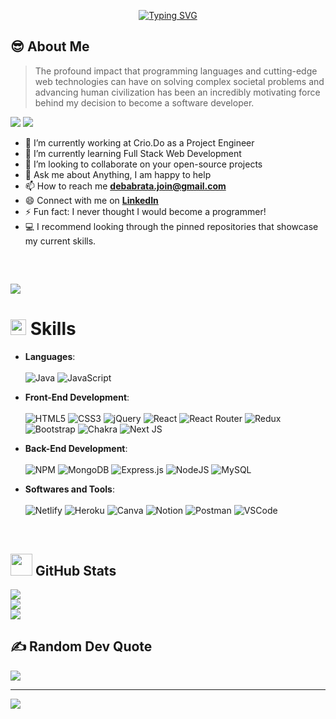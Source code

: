 <p align="center">
<a href="https://git.io/typing-svg"><img src="https://readme-typing-svg.demolab.com?font=Georgia&weight=800&pause=1000&size=33&color=042D5E&width=390&height=100&lines=Hi+👋+%2C+I'm+Debabrata👨!+%F0%9F%91%8B" alt="Typing SVG" /></a>
</p>

## :sunglasses: **About Me**
> The profound impact that programming languages and cutting-edge web technologies can have on solving complex societal problems and advancing human civilization has been an incredibly motivating force behind my decision to become a software developer.
> 
 <p align="left">
  <img src="https://img.shields.io/badge/Focus-Backend%20Development-dodgerblue" />
  <img src="https://img.shields.io/badge/Languages-English-dodgerblue" />
</p>

- 🔭 I’m currently working at Crio.Do as a Project Engineer
- 🌱 I’m currently learning Full Stack Web Development
- 👯 I’m looking to collaborate on your open-source projects
- 💬 Ask me about Anything, I am happy to help
- 📫 How to reach me **debabrata.join@gmail.com**
- 😄 Connect with me on **[LinkedIn](https://www.linkedin.com/in/debabrata-hembram-704723184/)**
- ⚡ Fun fact: I never thought I would become a programmer!
- 💻 I recommend looking through the pinned repositories that showcase my current skills.

<br>


[![](https://camo.githubusercontent.com/fe036730cd3a294b1009c646183c70bbf1d2d17f2c03490f13e6d00dfe96ec78/68747470733a2f2f64657a696e65627261696e7a2e636f6d2f696d616765732f7765622d64657369676e2d6769662e676966)]()
----------------------------------------


# <img src="https://media2.giphy.com/media/QssGEmpkyEOhBCb7e1/giphy.gif?cid=ecf05e47a0n3gi1bfqntqmob8g9aid1oyj2wr3ds3mg700bl&rid=giphy.gif" width ="25"><b> Skills</b>

- **Languages**:
   <br/>  <br/>
   ![Java](https://img.shields.io/badge/java-%23ED8B00.svg?style=for-the-badge&logo=java&logoColor=white)
   ![JavaScript](https://img.shields.io/badge/javascript-%23323330.svg?style=for-the-badge&logo=javascript&logoColor=%23F7DF1E)
  
- **Front-End Development**:
   <br/>  <br/>
   ![HTML5](https://img.shields.io/badge/html5-%23E34F26.svg?style=for-the-badge&logo=html5&logoColor=white) 
   ![CSS3](https://img.shields.io/badge/css3-%231572B6.svg?style=for-the-badge&logo=css3&logoColor=white) 
   ![jQuery](https://img.shields.io/badge/jquery-%230769AD.svg?style=for-the-badge&logo=jquery&logoColor=white)
   ![React](https://img.shields.io/badge/react-%2320232a.svg?style=for-the-badge&logo=react&logoColor=%2361DAFB) 
   ![React Router](https://img.shields.io/badge/React_Router-CA4245?style=for-the-badge&logo=react-router&logoColor=white)
   ![Redux](https://img.shields.io/badge/redux-%23593d88.svg?style=for-the-badge&logo=redux&logoColor=white)
   ![Bootstrap](https://img.shields.io/badge/bootstrap-%23563D7C.svg?style=for-the-badge&logo=bootstrap&logoColor=white) 
   ![Chakra](https://img.shields.io/badge/chakra-%234ED1C5.svg?style=for-the-badge&logo=chakraui&logoColor=white)
   ![Next JS](https://img.shields.io/badge/Next-black?style=for-the-badge&logo=next.js&logoColor=white)
   
   
- **Back-End Development**:
   <br/>  <br/>
   ![NPM](https://img.shields.io/badge/NPM-%23000000.svg?style=for-the-badge&logo=npm&logoColor=white)
   ![MongoDB](https://img.shields.io/badge/MongoDB-%234ea94b.svg?style=for-the-badge&logo=mongodb&logoColor=white) 
   ![Express.js](https://img.shields.io/badge/express.js-%23404d59.svg?style=for-the-badge&logo=express&logoColor=%2361DAFB)
   ![NodeJS](https://img.shields.io/badge/node.js-6DA55F?style=for-the-badge&logo=node.js&logoColor=white)
   ![MySQL](https://img.shields.io/badge/mysql-%2300f.svg?style=for-the-badge&logo=mysql&logoColor=white)
   
   
- **Softwares and Tools**:
    <br/>  <br/>
    ![Netlify](https://img.shields.io/badge/netlify-%23000000.svg?style=for-the-badge&logo=netlify&logoColor=#00C7B7) 
    ![Heroku](https://img.shields.io/badge/heroku-%23430098.svg?style=for-the-badge&logo=heroku&logoColor=white)
    ![Canva](https://img.shields.io/badge/Canva-%2300C4CC.svg?style=for-the-badge&logo=Canva&logoColor=white)
    ![Notion](https://img.shields.io/badge/Notion-%23000000.svg?style=for-the-badge&logo=notion&logoColor=white)
    ![Postman](https://img.shields.io/badge/Postman-FF6C37?style=for-the-badge&logo=postman&logoColor=white)
    ![VSCode](https://img.shields.io/badge/VSCode-007ACC?style=for-the-badge&logo=visual-studio-code&logoColor=white)
       
    
<br>


## <img src="https://media.giphy.com/media/iY8CRBdQXODJSCERIr/giphy.gif" width="35"><b> GitHub Stats </b>
![](https://github-readme-stats.vercel.app/api?username=debabrata-pw08-429&theme=highcontrast&hide_border=false&include_all_commits=false&count_private=false)<br/>
![](https://github-readme-streak-stats.herokuapp.com/?user=debabrata-pw08-429&theme=highcontrast&hide_border=false)<br/>
![](https://github-readme-stats.vercel.app/api/top-langs/?username=debabrata-pw08-429&theme=highcontrast&hide_border=false&include_all_commits=false&count_private=false&layout=compact)

## ✍️ Random Dev Quote
![](https://quotes-github-readme.vercel.app/api?type=vetical&theme=dark)

---
[![](https://visitcount.itsvg.in/api?id=debabrata-pw08-429&icon=0&color=3)](https://visitcount.itsvg.in)

